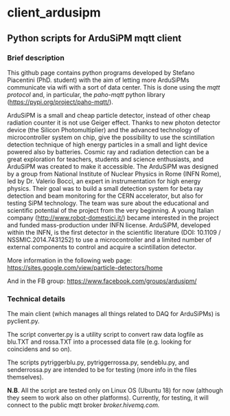 # client_ardusipm
## Python scripts for ArduSiPM mqtt client

### Brief description
This github page contains python programs developed by Stefano Piacentini
(PhD. student) with the aim of letting more ArduSiPMs
communicate via wifi with a sort of data center. This is done
using the *mqtt protocol* and, in particular, the *paho-mqtt* python 
library (https://pypi.org/project/paho-mqtt/).

ArduSiPM is a small and cheap particle detector, instead of other cheap 
radiation counter it is not use Geiger effect.  Thanks to new photon 
detector device (the Silicon Photomultiplier) and the advanced technology
of microcontroller system on chip, give the possibility to use the
scintillation detection technique of high energy particles in a small 
and light device powered also by batteries.
Cosmic ray and radiation detection can be a great exploration for teachers,
students and science enthusiasts, and ArduSiPM was created to make it
accessible. The ArduSiPM was designed by a group from
National Institute of Nuclear Physics in Rome (INFN Rome),
led by Dr. Valerio Bocci, an expert in instrumentation for high energy physics.
Their goal was to build a small detection system for beta ray detection and
beam monitoring for the CERN accelerator, but also for testing SiPM technology.
The team was sure about the educational and scientific potential of the project
from the very beginning. A young Italian company (http://www.robot-domestici.it/)
became interested in the project and funded mass-production under INFN license.
ArduSiPM, developed within the INFN, is the first detector in the
scientific literature (DOI: 10.1109 / NSSMIC.2014.7431252) to use a microcontroller
and a limited number of external components to control and acquire a scintillation detector.  

More information in the following  web page:
https://sites.google.com/view/particle-detectors/home

And in the FB group:
https://www.facebook.com/groups/ardusipm/


### Technical details
The main client (which manages all things related to DAQ
for ArduSiPMs) is pyclient.py.

The script converter.py is a utility script to convert
raw data logfile as blu.TXT and rossa.TXT into a
processed data file (e.g. looking for coincidens and so on).

The scripts pytriggerblu.py, pytriggerrossa.py, sendeblu.py,
and senderrossa.py are intended to be for testing (more info in
the files themselves).

**N.B**. All the script are tested only on Linux OS  (Ubuntu 18)
for now (although they seem to work also on other platforms).
Currently, for testing, it will connect to the public mqtt broker
*broker.hivemq.com.*
